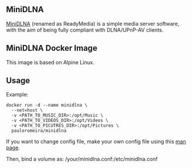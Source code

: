 ## MiniDLNA

[MiniDLNA](https://sourceforge.net/projects/minidlna/) (renamed as ReadyMedia) is a simple media server software, with the aim of being fully compliant with DLNA/UPnP-AV clients.

## MiniDLNA Docker Image

This image is based on Alpine Linux.

## Usage

Example:

    docker run -d --name minidlna \
      --net=host \
      -v <PATH_TO_MUSIC_DIR>:/opt/Music \
      -v <PATH_TO_VIDEOS_DIR>:/opt/Videos \
      -v <PATH_TO_PICUTRES_DIR>:/opt/Pictures \
      pauloromeira/minidlna


If you want to change config file, make your own config file using this [man page](https://manpages.ubuntu.com/manpages/bionic/man5/minidlna.conf.5.html).

Then, bind a volume as: /your/minidlna.conf:/etc/minidlna.conf
